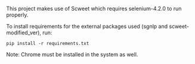 This project makes use of Scweet which requires selenium-4.2.0 to run properly.

To install requirements for the external packages used (sgnlp and scweet-modified_ver), run:
<pre><code>pip install -r requirements.txt</code></pre>
Note: Chrome must be installed in the system as well.
